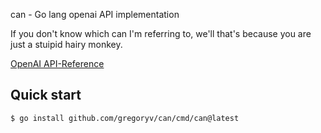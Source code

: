 can - Go lang openai API implementation

If you don't know which can I'm referring to, we'll that's because you
are just a stuipid hairy monkey.

[OpenAI API-Reference](https://platform.openai.com/docs/api-reference)

## Quick start

    $ go install github.com/gregoryv/can/cmd/can@latest
